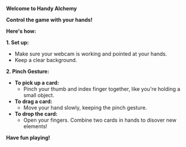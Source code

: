 **Welcome to Handy Alchemy**

**Control the game with your hands!**

**Here's how:**

**1. Set up:**

- Make sure your webcam is working and pointed at your hands.
- Keep a clear background.

**2. Pinch Gesture:**

- **To pick up a card:**
  - Pinch your thumb and index finger together, like you're holding a small object.
- **To drag a card:**
  - Move your hand slowly, keeping the pinch gesture.
- **To drop the card:**
  - Open your fingers. Combine two cards in hands to disover new elements!

**Have fun playing!**
